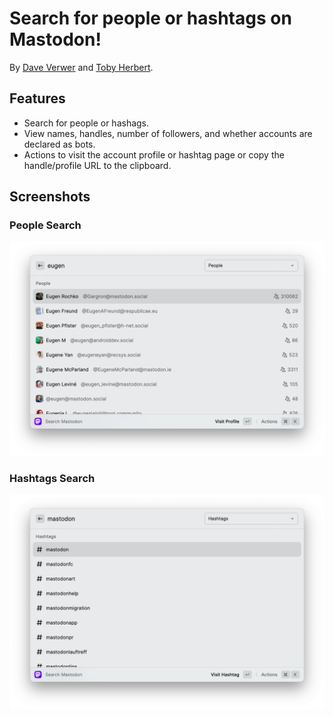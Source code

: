 # Search for people or hashtags on Mastodon!

By [Dave Verwer](https://daveverwer.com) and [Toby Herbert](https://mstdn.nial.to/@taherb).

## Features

* Search for people or hashags.
* View names, handles, number of followers, and whether accounts are declared as bots.
* Actions to visit the account profile or hashtag page or copy the handle/profile URL to the clipboard.

## Screenshots

### People Search

<picture>
  <source srcset="https://github.com/daveverwer/MastodonSearch-Raycast/blob/main/.readme-images/account-search~dark.png?raw=true" media="(prefers-color-scheme: dark)">
  <img src="https://github.com/daveverwer/MastodonSearch-Raycast/blob/main/.readme-images/account-search~light.png?raw=true" alt="Account search results displayed by the extension">
</picture>

### Hashtags Search

<picture>
  <source srcset="https://github.com/daveverwer/MastodonSearch-Raycast/blob/main/.readme-images/hashtag-search~dark.png?raw=true" media="(prefers-color-scheme: dark)">
  <img src="https://github.com/daveverwer/MastodonSearch-Raycast/blob/main/.readme-images/hashtag-search~light.png?raw=true" alt="Hashtag search results displayed by the extension">
</picture>

